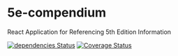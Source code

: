 # 5e-compendium
React Application for Referencing 5th Edition Information

[![dependencies Status](https://david-dm.org/jgunnison/5e-compendium/status.svg)](https://david-dm.org/jgunnison/5e-compendium)
[![Coverage Status](https://coveralls.io/repos/github/jgunnison/5e-compendium/badge.svg?branch=master)](https://coveralls.io/github/jgunnison/5e-compendium?branch=master)
